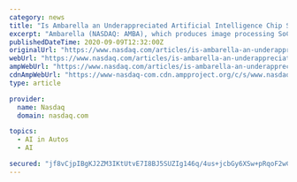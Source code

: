 ```yaml
---
category: news
title: "Is Ambarella an Underappreciated Artificial Intelligence Chip Stock?"
excerpt: "Ambarella (NASDAQ: AMBA), which produces image processing SoCs (system on chips) and computer vision chips, isn't usually mentioned in conversations about artificial intelligence (AI) chips ..."
publishedDateTime: 2020-09-09T12:32:00Z
originalUrl: "https://www.nasdaq.com/articles/is-ambarella-an-underappreciated-artificial-intelligence-chip-stock-2020-09-09?time=1599650641"
webUrl: "https://www.nasdaq.com/articles/is-ambarella-an-underappreciated-artificial-intelligence-chip-stock-2020-09-09?time=1599650641"
ampWebUrl: "https://www.nasdaq.com/articles/is-ambarella-an-underappreciated-artificial-intelligence-chip-stock-2020-09-09?amp"
cdnAmpWebUrl: "https://www-nasdaq-com.cdn.ampproject.org/c/s/www.nasdaq.com/articles/is-ambarella-an-underappreciated-artificial-intelligence-chip-stock-2020-09-09?amp"
type: article

provider:
  name: Nasdaq
  domain: nasdaq.com

topics:
  - AI in Autos
  - AI

secured: "jf8vCjpIBgKJ2ZM3IKtUtvE7I8BJ5SUZIg146q/4us+jcbGy6XSw+pRqoF2wCozLfsJ/TkPA5OoMPqfinHGH5XFnU/H7OXngvl+qyLrPz9UybKAzvl31gjofRyMqVMkDTdGG1LT2JgkPwBEnkhzD3gZOwHBiVA/jcx262DZhtjpHQSjCz4YGNUsNv+fDr9uGdirnQjlYjzbni0G260t0fjwfYkKKLz+BMfGikzzzcSArU2C1HiPZeV2rpAkoKMMEpWHDDOSB9orQAry5vR09RyIUoq1UlItj2WdZa+em5o9yJoynpwI/2MJPRnfLhZSRmqgi/ObkE63r0f/YbL9CRQKJ2f/QY4yYGB49hvQK9Rc=;11jSVKzb1mSBSmCCo2lvxg=="
---
```


